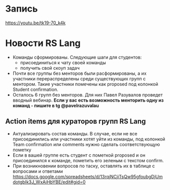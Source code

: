 # Запись
https://youtu.be/tk19-70_k4k

# Новости RS Lang
* Команды сформированы. Следующие шаги для студентов:
  - присоединиться к чату своей команды
  - получить свой скоуп задач
* Почти все группы без менторов были расформированы, а их участники перераспределены среди существующих групп с ментором. Такие участники помечены как proposed под колонкой Student confirmation.
* Осталось 6 групп без менторов. Для них Павел Разувалов проведет вводный вебинар. 
**Если у вас есть возможность менторить одну из команд - пишите в tg @pavelrazuvalau**

## Action items для кураторов групп RS Lang
* Актуализировать состав команды. В случае, если не все присоединились или участники хотят уйти из команды, под колонкой Team confirmation или comments нужно сделать соответствующую пометку
* Если в вашей группе есть студент с пометкой proposed и он присоединился к команде, пометить его зеленым с текстом confirm.
* При возникновении вопросов по таску, оставлять их в таблице с вопросами и ответами https://docs.google.com/spreadsheets/d/13rqjNCjiTsQw95gfoubgDjUmdotgbIk3J_WxAiHbYBE/edit#gid=0
